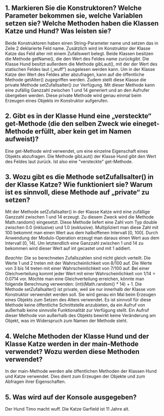 ## 1. Markieren Sie die Konstruktoren? Welche Parameter bekommen sie, welche Variablen setzen sie? Welche Methoden haben die Klassen Katze und Hund? Was leisten sie?
Beide Konstruktoren haben einen String-Parameter name und setzen das in Zeile 2
deklarierte Feld name. Zusätzlich wird im Konstruktor der Klasse Katze das Feld
alter mit einem Zufallswert belegt.
Beide Klassen besitzen die Methode getName(), die den Wert des Feldes name
zurückgibt. Die Klasse Hund besitzt außerdem die Methode gibLaut(), mit der der
Wert des statischen Feldes laut („wuff“) ausgelesen werden kann.
Um in der Klasse Katze den Wert des Feldes alter abzufragen, kann auf die
öffentliche Methode getAlter() zugegriffen werden. Zudem stellt diese Klasse die
private Methode setZufallsalter() zur Verfügung. Mit dieser Methode kann eine
zufällig Ganzzahl zwischen 1 und 14 generiert und an den Aufrufer übergeben
werden. Diese private Methode wird genau einmal beim Erzeugen eines Objekts im
Konstruktor aufgerufen.

## 2. Gibt es in der Klasse Hund eine „versteckte“ get-Methode (die den selben Zweck wie eineget-Methode erfüllt, aber kein get im Namen aufweist)?
Eine get-Methode wird verwendet, um eine einzelne Eigenschaft eines Objekts
abzufragen. Die Methode gibLaut() der Klasse Hund gibt den Wert des Feldes
laut zurück. Ist also eine "versteckte" get-Methode.

## 3. Wozu gibt es die Methode setZufallsalter() in der Klasse Katze? Wie funktioniert sie? Warum ist es sinnvoll, diese Methode auf „private“ zu setzen?
Mit der Methode setZufallsalter() in der Klasse Katze wird eine zufällige
Ganzzahl zwischen 1 und 14 erzeugt. Zu diesem Zweck wird die Methode
Math.random() eingesetzt. Diese Methode liefert eine Zahl vom Typ double
zwischen 0.0 (inklusive) und 1.0 (exklusive). Multipliziert man diese Zahl mit 100
bekommt man einen Wert aus dem halboffenen Intervall [0, 100[. Durch Anwendung
der Modulo-Operation erzeugt man daraus einen Wert aus dem Intervall [0, 14[. Um
letztendlich eine Ganzzahl zwischen 1 und 14 zu bekommen wird dieser Wert auf
int gecastet und mit 1 addiert.

*Beachte:*
Die so berechneten Zufallszahlen sind nicht gleich verteilt. Die Werte 1 und 2 treten
mit der Wahrscheinlichkeit von 8/100 auf. Die Werte von 3 bis 14 treten mit einer
Wahrscheinlichkeit von 7/100 auf. Bei einer Gleichverteilung kommt jeder Wert mit
einer Wahrscheinlichkeit von 1/14 = 0.0714 vor.
Möchte man eine Gleichverteilung erreichen, könnte man folgende Berechnung
verwenden:
(int)(Math.random() * 14) + 1.
Die Methode setZufallsalter() ist private, weil sie nur innerhalb der Klasse vom
Konstruktor verwendet werden soll. Sie wird genau ein Mal beim Erzeugen eines
Objekts zum Setzen des Alters verwendet. Es ist sinnvoll für diese Methode keine
öffentliche Schnittstelle anzubieten, da ein Aufruf von außerhalb keine sinnvolle
Funktionalität zur Verfügung stellt. Ein Aufruf dieser Methode von außerhalb des
Objekts bewirkt keine Veränderung am Objekt, was im Widerspruch zum Namen
der Methode steht.

## 4. Welche Methoden der Klasse Hund und der Klasse Katze werden in der main-Methode verwendet? Wozu werden diese Methoden verwendet?
In der main-Methode werden alle öffentlichen Methoden der Klassen Hund und
Katze verwendet. Dies dient zum Erzeugen der Objekte und zum Abfragen ihrer
Eigenschaften.

## 5. Was wird auf der Konsole ausgegeben?
Der Hund Timo macht wuff.
Die Katze Garfield ist 11 Jahre alt.